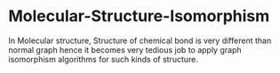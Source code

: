 # Molecular-Structure-Isomorphism

In Molecular structure, Structure of chemical bond is very different than normal graph hence it becomes very tedious job to apply graph isomorphism algorithms for such kinds of structure. 
